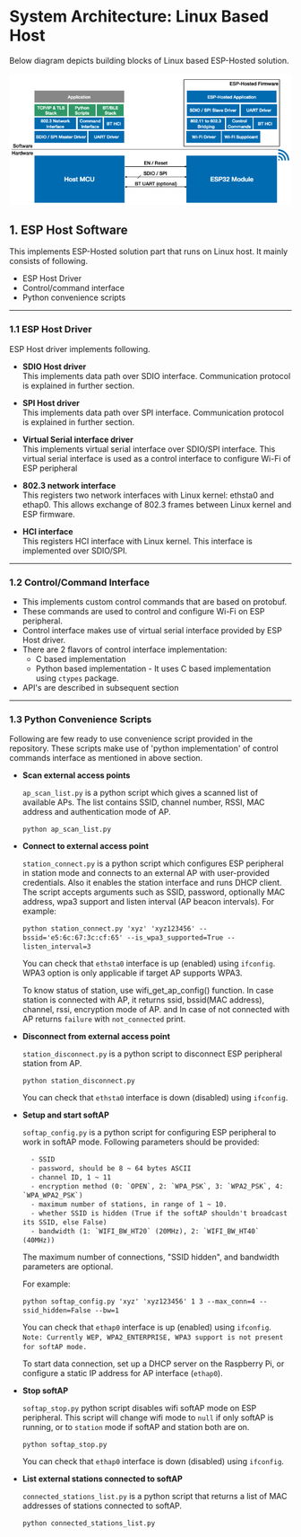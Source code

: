 # System Architecture: Linux Based Host
Below diagram depicts building blocks of Linux based ESP-Hosted solution.

![ESP-Hosted linux based design](./linux_hosted_design.png)


## 1. ESP Host Software

This implements ESP-Hosted solution part that runs on Linux host. It mainly consists of following.
* ESP Host Driver
* Control/command interface
* Python convenience scripts
  
---

### 1.1 ESP Host Driver

ESP Host driver implements following.  

* **SDIO Host driver**  
This implements data path over SDIO interface. Communication protocol is explained in further section.

* **SPI Host driver**  
This implements data path over SPI interface. Communication protocol is explained in further section.

* **Virtual Serial interface driver**  
This implements virtual serial interface over SDIO/SPI interface. This virtual serial interface is used as a control interface to configure Wi-Fi of ESP peripheral

* **802.3 network interface**  
This registers two network interfaces with Linux kernel: ethsta0 and ethap0. This allows exchange of 802.3 frames between Linux kernel and ESP firmware.

* **HCI interface**  
This registers HCI interface with Linux kernel. This interface is implemented over SDIO/SPI.

  
---

### 1.2 Control/Command Interface

* This implements custom control commands that are based on protobuf.
* These commands are used to control and configure Wi-Fi on ESP peripheral.
* Control interface makes use of virtual serial interface provided by ESP Host driver.
* There are 2 flavors of control interface implementation:
	* C based implementation
	* Python based implementation - It uses C based implementation using `ctypes` package.
* API's are described in subsequent section
  
---

### 1.3 Python Convenience Scripts
Following are few ready to use convenience script provided in the repository. These scripts make use of 'python implementation' of control commands interface as mentioned in above section.

* **Scan external access points**  

	`ap_scan_list.py` is a python script which gives a scanned list of available APs. The list contains SSID, channel number, RSSI, MAC address and authentication mode of AP.

	```
	python ap_scan_list.py
	```


* **Connect to external access point**  

	`station_connect.py` is a python script which configures ESP peripheral in station mode and connects to an external AP with user-provided credentials. Also it enables the station interface and runs DHCP client. The script accepts arguments such as SSID, password, optionally MAC address, wpa3 support and listen interval (AP beacon intervals). For example:

	```
	python station_connect.py 'xyz' 'xyz123456' --bssid='e5:6c:67:3c:cf:65' --is_wpa3_supported=True --listen_interval=3
	```

	You can check that `ethsta0` interface is up (enabled) using `ifconfig`. WPA3 option is only applicable if target AP supports WPA3.

	To know status of station, use wifi_get_ap_config() function. In case station is connected with AP, it returns ssid, bssid(MAC address), channel, rssi, encryption mode of AP. and In case of not connected with AP returns `failure` with `not_connected` print.


* **Disconnect from external access point**  

	`station_disconnect.py` is a python script to disconnect ESP peripheral station from AP.

	```
	python station_disconnect.py
	```

	You can check that `ethsta0` interface is down (disabled) using `ifconfig`.


* **Setup and start softAP**

	`softap_config.py` is a python script for configuring ESP peripheral to work in softAP mode. Following parameters should be provided:

		- SSID
		- password, should be 8 ~ 64 bytes ASCII
		- channel ID, 1 ~ 11
		- encryption method (0: `OPEN`, 2: `WPA_PSK`, 3: `WPA2_PSK`, 4: `WPA_WPA2_PSK`)
		- maximum number of stations, in range of 1 ~ 10.
		- whether SSID is hidden (True if the softAP shouldn't broadcast its SSID, else False)
		- bandwidth (1: `WIFI_BW_HT20` (20MHz), 2: `WIFI_BW_HT40` (40MHz))

	The maximum number of connections, "SSID hidden", and bandwidth parameters are optional.

	For example:
	```
	python softap_config.py 'xyz' 'xyz123456' 1 3 --max_conn=4 --ssid_hidden=False --bw=1
	```

	You can check that `ethap0` interface is up (enabled) using `ifconfig`.
	`Note: Currently WEP, WPA2_ENTERPRISE, WPA3 support is not present for softAP mode.`

	To start data connection, set up a DHCP server on the Raspberry Pi, or configure a static IP address for AP interface (`ethap0`).


* **Stop softAP**

	`softap_stop.py` python script disables wifi softAP mode on ESP peripheral. This script will change wifi mode to `null` if only softAP is running, or to `station` mode if softAP and station both are on.

	```
	python softap_stop.py
	```

	You can check that `ethap0` interface is down (disabled) using `ifconfig`.


* **List external stations connected to softAP**

	`connected_stations_list.py` is a python script that returns a list of MAC addresses of stations connected to softAP.

	```
	python connected_stations_list.py
	```

